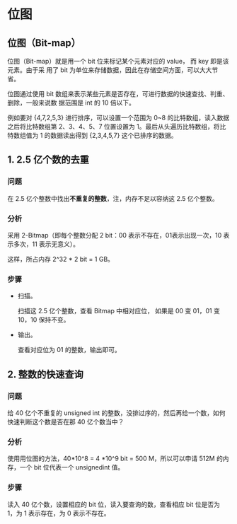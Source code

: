# 位图

## 位图（Bit-map）

位图（Bit-map）就是用一个 bit 位来标记某个元素对应的 value， 而 key 即是该元素。由于采 用了 bit 为单位来存储数据，因此在存储空间方面，可以大大节省。

位图通过使用 bit 数组来表示某些元素是否存在，可进行数据的快速查找、判重、删除，一般来说数 据范围是 int 的 10 倍以下。

例如要对 {4,7,2,5,3} 进行排序，可以设置一个范围为 0~8 的比特数组，读入数据之后将比特数组第 2、3、4、5、7 位置设置为 1。最后从头遍历比特数组，将比特数组值为 1 的数据读出得到 {2,3,4,5,7} 这个已排序的数据。

## 1. 2.5 亿个数的去重

### 问题

在 2.5 亿个整数中找出**不重复的整数**，注，内存不足以容纳这 2.5 亿个整数。

### 分析

采用 2-Bitmap（即每个整数分配 2 bit：00 表示不存在，01表示出现一次，10 表示多次，11 表示无意义）。

这样，所占内存 2^32 * 2 bit = 1 GB。

### 步骤

- 扫描。

  扫描这 2.5 亿个整数，查看 Bitmap 中相对应位， 如果是 00 变 01，01 变 10，10 保持不变。

- 输出。

  查看对应位为 01 的整数，输出即可。



## 2.  整数的快速查询

### 问题

给 40 亿个不重复的 unsigned int 的整数，没排过序的，然后再给一个数，如何快速判断这个数是否在那 40 亿个数当中？

### 分析

使用用位图的方法，40*10^8 = 4 *10^9 bit = 500 M，所以可以申请 512M 的内存，一个 bit 位代表一个 unsignedint 值。

### 步骤

读入 40 亿个数，设置相应的 bit 位，读入要查询的数，查看相应 bit 位是否为 1，为 1 表示存在，为 0 表示不存在。